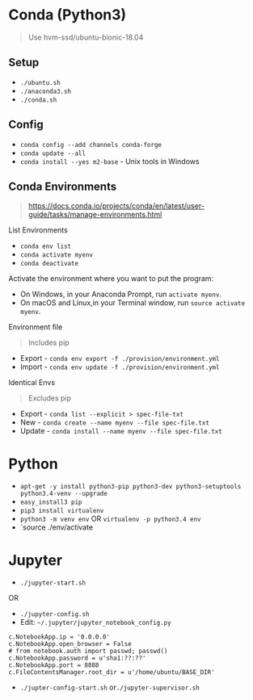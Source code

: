 # Conda (Python3)

> Use hvm-ssd/ubuntu-bionic-18.04

## Setup

- `./ubuntu.sh`
- `./anaconda3.sh`
- `./conda.sh`

## Config

- `conda config --add channels conda-forge`
- `conda update --all`
- `conda install --yes m2-base` - Unix tools in Windows

## Conda Environments

> https://docs.conda.io/projects/conda/en/latest/user-guide/tasks/manage-environments.html

List Environments

- `conda env list`
- `conda activate myenv`
- `conda deactivate`

Activate the environment where you want to put the program:

- On Windows, in your Anaconda Prompt, run `activate myenv`.
- On macOS and Linux,in your Terminal window, run `source activate myenv`.

Environment file

> Includes pip

- Export - `conda env export -f ./provision/environment.yml`
- Import - `conda env update -f ./provision/environment.yml`


Identical Envs

> Excludes pip

- Export - `conda list --explicit > spec-file-txt`
- New - `conda create --name myenv --file spec-file.txt`
- Update - `conda install --name myenv --file spec-file.txt`

# Python

- `apt-get -y install python3-pip python3-dev python3-setuptools python3.4-venv --upgrade`
- `easy_install3 pip`
- `pip3 install virtualenv`
- `python3 -m venv env` OR `virtualenv -p python3.4 env`
- `source ./env/activate

# Jupyter

- `./jupyter-start.sh`

OR

- `./jupyter-config.sh`
- Edit: `~/.jupyter/jupyter_notebook_config.py`
```
c.NotebookApp.ip = '0.0.0.0'
c.NotebookApp.open_browser = False
# from notebook.auth import passwd; passwd()
c.NotebookApp.password = u'sha1:??:??'
c.NotebookApp.port = 8888
c.FileContentsManager.root_dir = u'/home/ubuntu/BASE_DIR'
```
- `./jupter-config-start.sh` or`./jupyter-supervisor.sh`

